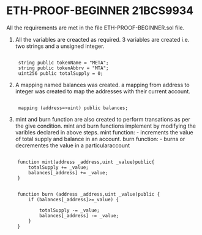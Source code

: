 # ETH-PROOF-BEGINNER 21BCS9934





All the requirements are met in the file ETH-PROOF-BEGINNER.sol file.
1. All the variables are creacted as required.
   3 variables are created i.e. two strings and a unsigned integer.
   ```
    
    string public tokenName = "META";
    string public tokenAbbrv = "MTA";
    uint256 public totalSupply = 0;
   ```
2. A mapping named balances was created.
   a mapping from address to  integer was created to map the addresses with their current account.
   ```
   
    mapping (address=>uint) public balances;
   ```
3. mint and burn function are also created to perform transations as per the give condition.
   mint and burn functions implement by modifying the varibles declared in above steps.
   mint function: - increments the value of total supply and balance in an account.
   burn function: - burns or decrementes the value in a particularaccount
   
```
    
    function mint(address _address,uint _value)public{
        totalSupply += _value;
        balances[_address] += _value;
    }

    
    function burn (address _address,uint _value)public {
        if (balances[_address]>=_value) {
            
            totalSupply -= _value;
            balances[_address] -= _value;
        }
    }
```
